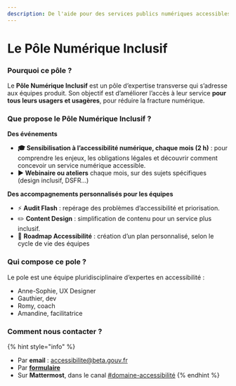 ```yaml
---
description: De l'aide pour des services publics numériques accessibles
---
```


# Le Pôle Numérique Inclusif

### Pourquoi ce pôle ? <a href="#pourquoi-ce-pole" id="pourquoi-ce-pole"></a>

Le **Pôle Numérique Inclusif** est un pôle d’expertise transverse qui s’adresse aux équipes produit. Son objectif est d’améliorer l’accès à leur service **pour tous leurs usagers et usagères**, pour réduire la fracture numérique.

### Que propose le Pôle Numérique Inclusif ? <a href="#que-propose-le-pole-numerique-inclusif" id="que-propose-le-pole-numerique-inclusif"></a>

**Des événements**

* **🎓 Sensibilisation à l’accessibilité numérique, chaque mois (2 h)** : pour comprendre les enjeux, les obligations légales et découvrir comment concevoir un service numérique accessible.
* **▶️ Webinaire ou ateliers** chaque mois, sur des sujets spécifiques (design inclusif, DSFR…)

**Des accompagnements personnalisés pour les équipes**

* ⚡ **Audit Flash** : repérage des problèmes d’accessibilité et priorisation.
* ✏️ **Content Design** : simplification de contenu pour un service plus inclusif.
* 🧠 **Roadmap Accessibilité** : création d’un plan personnalisé, selon le cycle de vie des équipes

### Qui compose ce pole ? <a href="#qui-compose-ce-pole" id="qui-compose-ce-pole"></a>

Le pole est une équipe pluridisciplinaire d’expertes en accessibilité :

* Anne-Sophie, UX Designer
* Gauthier, dev
* Romy, coach
* Amandine, facilitatrice

### Comment nous contacter ? <a href="#comment-nous-contacter" id="comment-nous-contacter"></a>

{% hint style="info" %}
* Par **email** : [accessibilite@beta.gouv.fr](mailto:accessibilite@beta.gouv.fr)
* Par [**formulaire**](https://docs.google.com/forms/d/1L4DOpBS9ibJWmWyypOOyB86ExGPLz-IwUuunazugsBU/edit?usp=mail_response_notification\&urp=gmail_link)
* Sur **Mattermost**, dans le canal [#domaine-accessibilité](https://mattermost.incubateur.net/betagouv/channels/c015lnmttj9)
{% endhint %}

